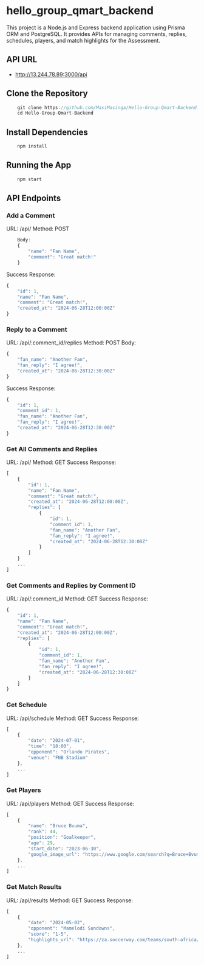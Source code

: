# hello_group_qmart_backend

This project is a Node.js and Express backend application using Prisma ORM and PostgreSQL. It provides APIs for managing comments, replies, schedules, players, and match highlights for the Assessment.

## API URL
- http://13.244.78.89:3000/api


## Clone the Repository

```js
    git clone https://github.com/MasiMasinga/Hello-Group-Qmart-Backend.git
    cd Hello-Group-Qmart-Backend
```

## Install Dependencies

```js
    npm install
```

## Running the App

```js
    npm start
```

## API Endpoints

### Add a Comment

URL: /api/
Method: POST

```js
    Body:
    {
        "name": "Fan Name",
        "comment": "Great match!"
    }
```

Success Response:

```js
{
    "id": 1,
    "name": "Fan Name",
    "comment": "Great match!",
    "created_at": "2024-06-28T12:00:00Z"
}
```

### Reply to a Comment

URL: /api/:comment_id/replies
Method: POST
Body:

```js
{
    "fan_name": "Another Fan",
    "fan_reply": "I agree!",
    "created_at": "2024-06-28T12:30:00Z"
}
```

Success Response:

```js
{
    "id": 1,
    "comment_id": 1,
    "fan_name": "Another Fan",
    "fan_reply": "I agree!",
    "created_at": "2024-06-28T12:30:00Z"
}
```

### Get All Comments and Replies

URL: /api/
Method: GET
Success Response:

```js
[
    {
        "id": 1,
        "name": "Fan Name",
        "comment": "Great match!",
        "created_at": "2024-06-28T12:00:00Z",
        "replies": [
            {
                "id": 1,
                "comment_id": 1,
                "fan_name": "Another Fan",
                "fan_reply": "I agree!",
                "created_at": "2024-06-28T12:30:00Z"
            }
        ]
    }
    ...
]
```

### Get Comments and Replies by Comment ID

URL: /api/:comment_id
Method: GET
Success Response:

```js
{
    "id": 1,
    "name": "Fan Name",
    "comment": "Great match!",
    "created_at": "2024-06-28T12:00:00Z",
    "replies": [
        {
            "id": 1,
            "comment_id": 1,
            "fan_name": "Another Fan",
            "fan_reply": "I agree!",
            "created_at": "2024-06-28T12:30:00Z"
        }
    ]
}
```

### Get Schedule

URL: /api/schedule
Method: GET
Success Response:

```js
[
    {
        "date": "2024-07-01",
        "time": "18:00",
        "opponent": "Orlando Pirates",
        "venue": "FNB Stadium"
    },
    ...
]
```

### Get Players

URL: /api/players
Method: GET
Success Response:

```js
[
    {
        "name": "Bruce Bvuma",
        "rank": 44,
        "position": "Goalkeeper",
        "age": 29,
        "start_date": "2023-06-30",
        "google_image_url": "https://www.google.com/search?q=Bruce+Bvuma&tbm=isch"
    },
    ...
]
```

### Get Match Results

URL: /api/results
Method: GET
Success Response:

```js
[
    {
        "date": "2024-05-02",
        "opponent": "Mamelodi Sundowns",
        "score": "1-5",
        "highlights_url": "https://za.soccerway.com/teams/south-africa/kaizer-chiefs/3528/matches/"
    },
    ...
]
```
